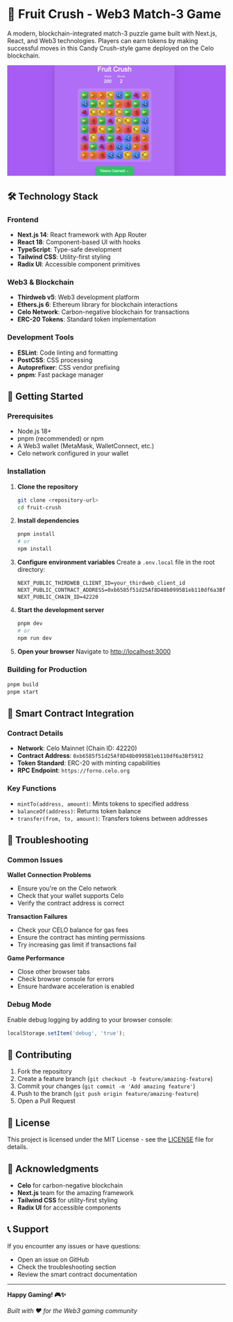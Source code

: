 # 🍎 Fruit Crush - Web3 Match-3 Game

A modern, blockchain-integrated match-3 puzzle game built with Next.js, React, and Web3 technologies. Players can earn tokens by making successful moves in this Candy Crush-style game deployed on the Celo blockchain.

![Fruit Crush Game](./public/picture.png)


## 🛠️ Technology Stack

### Frontend
- **Next.js 14**: React framework with App Router
- **React 18**: Component-based UI with hooks
- **TypeScript**: Type-safe development
- **Tailwind CSS**: Utility-first styling
- **Radix UI**: Accessible component primitives

### Web3 & Blockchain
- **Thirdweb v5**: Web3 development platform
- **Ethers.js 6**: Ethereum library for blockchain interactions
- **Celo Network**: Carbon-negative blockchain for transactions
- **ERC-20 Tokens**: Standard token implementation

### Development Tools
- **ESLint**: Code linting and formatting
- **PostCSS**: CSS processing
- **Autoprefixer**: CSS vendor prefixing
- **pnpm**: Fast package manager

## 🚀 Getting Started

### Prerequisites
- Node.js 18+ 
- pnpm (recommended) or npm
- A Web3 wallet (MetaMask, WalletConnect, etc.)
- Celo network configured in your wallet

### Installation

1. **Clone the repository**
   ```bash
   git clone <repository-url>
   cd fruit-crush
   ```

2. **Install dependencies**
   ```bash
   pnpm install
   # or
   npm install
   ```

3. **Configure environment variables**
   Create a `.env.local` file in the root directory:
   ```env
   NEXT_PUBLIC_THIRDWEB_CLIENT_ID=your_thirdweb_client_id
   NEXT_PUBLIC_CONTRACT_ADDRESS=0xb6585f51d25Af8D48b0995B1eb110df6a3Bf5912
   NEXT_PUBLIC_CHAIN_ID=42220
   ```

4. **Start the development server**
   ```bash
   pnpm dev
   # or
   npm run dev
   ```

5. **Open your browser**
   Navigate to [http://localhost:3000](http://localhost:3000)

### Building for Production

```bash
pnpm build
pnpm start
```

## 🔗 Smart Contract Integration

### Contract Details
- **Network**: Celo Mainnet (Chain ID: 42220)
- **Contract Address**: `0xb6585f51d25Af8D48b0995B1eb110df6a3Bf5912`
- **Token Standard**: ERC-20 with minting capabilities
- **RPC Endpoint**: `https://forno.celo.org`

### Key Functions
- `mintTo(address, amount)`: Mints tokens to specified address
- `balanceOf(address)`: Returns token balance
- `transfer(from, to, amount)`: Transfers tokens between addresses


## 🐛 Troubleshooting

### Common Issues

**Wallet Connection Problems**
- Ensure you're on the Celo network
- Check that your wallet supports Celo
- Verify the contract address is correct

**Transaction Failures**
- Check your CELO balance for gas fees
- Ensure the contract has minting permissions
- Try increasing gas limit if transactions fail

**Game Performance**
- Close other browser tabs
- Check browser console for errors
- Ensure hardware acceleration is enabled

### Debug Mode
Enable debug logging by adding to your browser console:
```javascript
localStorage.setItem('debug', 'true');
```

## 🤝 Contributing

1. Fork the repository
2. Create a feature branch (`git checkout -b feature/amazing-feature`)
3. Commit your changes (`git commit -m 'Add amazing feature'`)
4. Push to the branch (`git push origin feature/amazing-feature`)
5. Open a Pull Request

## 📄 License

This project is licensed under the MIT License - see the [LICENSE](LICENSE) file for details.

## 🙏 Acknowledgments
- **Celo** for carbon-negative blockchain
- **Next.js** team for the amazing framework
- **Tailwind CSS** for utility-first styling
- **Radix UI** for accessible components

## 📞 Support

If you encounter any issues or have questions:
- Open an issue on GitHub
- Check the troubleshooting section
- Review the smart contract documentation

---

**Happy Gaming! 🎮✨**

*Built with ❤️ for the Web3 gaming community*

